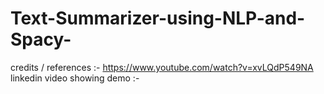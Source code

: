 # Text-Summarizer-using-NLP-and-Spacy-
credits / references :- https://www.youtube.com/watch?v=xvLQdP549NA  
linkedin video showing demo :- 

